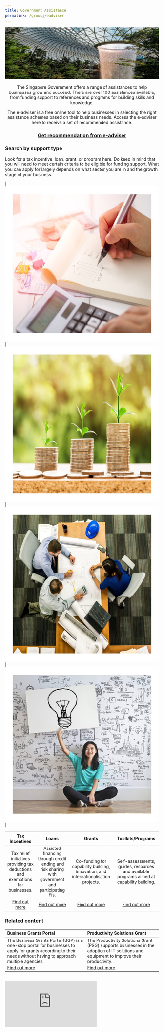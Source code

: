 ```yaml
---
title: Government Assistance
permalink: /growsj/eadviser
---
```


[![Government Assistance](/images/programmes/products-and-services/GABanner.jpg)](https://govtech-gb-staging.netlify.com/services/government-assistance/business-grants-portal)

<center>The Singapore Government offers a range of assistances to help businesses grow and succeed.
There are over 100 assistances available, from funding support to references and programs for building skills and knowledge.
  
The e-adviser is a free online tool to help businesses in selecting the right assistance schemes based on their business needs. Access the e-adviser here to receive a set of recommended assistance.

<a href="https://ea-staging.l1t.molb.gov.sg/#/" target="_blank"><h3>Get recommendation from e-adviser</h3></a></center>

### Search by support type

Look for a tax incentive, loan, grant, or program here. Do keep in mind that you will need to meet certain criteria to be eligible for funding support. What you can apply for largely depends on what sector you are in and the growth stage of your business.

|![Tax Incentives](/images/programmes/products-and-services/tax.jpg)|![Loans](/images/programmes/products-and-services/loans.jpg)|![Grants](/images/programmes/products-and-services/grants.jpg)|![Toolkits](/images/programmes/products-and-services/toolkits.jpg)|

| Tax Incentives | Loans | Grants | Toolkits/Programs | 
| :-: | :-: | :-: | :-: |
|Tax relief initiatives providing tax deductions and exemptions for businesses.|Assisted financing through credit lending and risk sharing with government and participating FIs.|Co-funding for capability building, innovation, and internationalisation projects.|Self-assessments, guides, resources and available programs aimed at capability building.|
|[Find out more](https://govtech-gb-staging.netlify.com/growsj/tax-incentives/approved-contract-manufacturer-and-trade-scheme/)|[Find out more](https://govtech-gb-staging.netlify.com/growsj/loans/enterprise-financing-scheme/)|[Find out more](https://govtech-gb-staging.netlify.com/growsj/business-grants-portal/)|[Find out more](https://govtech-gb-staging.netlify.com/growsj/productivity-solutions-grant/)|


### Related content

|Business Grants Portal| Productivity Solutions Grant|
|:--- |:--- |
|The Business Grants Portal (BGP) is a one-stop portal for businesses to apply for grants according to their needs without having to approach multiple agencies.|The Productivity Solutions Grant (PSG) supports businesses in the adoption of IT solutions and equipment to improve their productivity.|
|[Find out more](https://govtech-gb-staging.netlify.com/growsj/business-grants-portal/)|[Find out more](https://govtech-gb-staging.netlify.com/growsj/productivity-solutions-grant/)|


<br />
<div class="bp-youtube">
  <iframe src="https://www.youtube.com/embed/4OkvnEokNHc" frameborder="0" allow="autoplay; encrypted-media" allowfullscreen>  </iframe>
</div>
